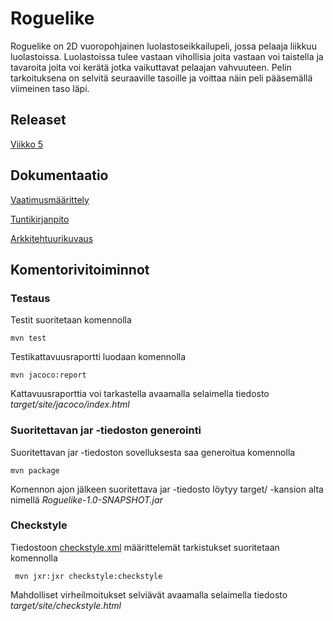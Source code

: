 # Roguelike

Roguelike on 2D vuoropohjainen luolastoseikkailupeli, jossa pelaaja liikkuu luolastoissa. Luolastoissa tulee vastaan vihollisia joita vastaan voi taistella ja tavaroita joita voi kerätä jotka vaikuttavat pelaajan vahvuuteen. Pelin tarkoituksena on selvitä seuraaville tasoille ja voittaa näin peli pääsemällä viimeinen taso läpi.

## Releaset
[Viikko 5](https://github.com/Zentryn/ot-harjoitustyo/releases/tag/viikko5)

## Dokumentaatio
[Vaatimusmäärittely](https://github.com/Zentryn/ot-harjoitustyo/blob/master/dokumentaatio/vaatimusmaarittely.md)

[Tuntikirjanpito](https://github.com/Zentryn/ot-harjoitustyo/blob/master/dokumentaatio/tuntikirjanpito.md)

[Arkkitehtuurikuvaus](https://github.com/Zentryn/ot-harjoitustyo/blob/master/dokumentaatio/arkkitehtuuri.md)

## Komentorivitoiminnot

### Testaus

Testit suoritetaan komennolla
```
mvn test
```



Testikattavuusraportti luodaan komennolla
```
mvn jacoco:report
```
Kattavuusraporttia voi tarkastella avaamalla selaimella tiedosto _target/site/jacoco/index.html_

### Suoritettavan jar -tiedoston generointi
Suoritettavan jar -tiedoston sovelluksesta saa generoitua komennolla
```
mvn package
```
Komennon ajon jälkeen suoritettava jar -tiedosto löytyy target/ -kansion alta nimellä _Roguelike-1.0-SNAPSHOT.jar_

### Checkstyle

Tiedostoon [checkstyle.xml](https://github.com/Zentryn/ot-harjoitustyo/blob/master/checkstyle.xml) määrittelemät tarkistukset suoritetaan komennolla

```
 mvn jxr:jxr checkstyle:checkstyle
```

Mahdolliset virheilmoitukset selviävät avaamalla selaimella tiedosto _target/site/checkstyle.html_
